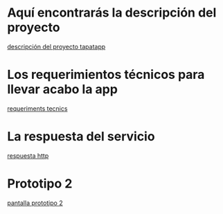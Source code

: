 # Aquí encontrarás la descripción del proyecto

[descripción del proyecto tapatapp](desc.md)

# Los requerimientos técnicos para llevar acabo la app
[requeriments tecnics](requerimentstecnics.md)

# La respuesta del servicio 
[respuesta http](serveeyp.md)


# Prototipo 2
[pantalla prototipo 2](prototipo2/wireframetutor.mermaidmermaid.md)